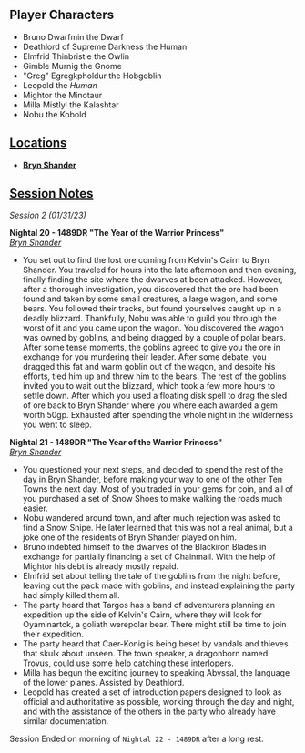 ---
---
## Player Characters
- Bruno Dwarfmin the Dwarf
- Deathlord of Supreme Darkness the Human
- Elmfrid Thinbristle the Owlin
- Gimble Murnig the Gnome
- "Greg" Egregkpholdur the Hobgoblin 
- Leopold the _Human_
- Mightor the Minotaur
- Milla Mistlyl the Kalashtar
- Nobu the Kobold

## [Locations](./locations/locations.md)
- [**Bryn Shander**](./locations/bryn-shander.md)

## [Session Notes](./past-sessions.md)
<em class="subtext">Session 2 (01/31/23)</em>

**Nightal 20 - 1489DR "The Year of the Warrior Princess"**  
_[Bryn Shander](./locations/bryn-shander.md)_

- You set out to find the lost ore coming from Kelvin's Cairn to Bryn Shander. You traveled for hours into the late afternoon and then evening, finally finding the site where the dwarves at been attacked. However, after a thorough investigation, you discovered that the ore had been found and taken by some small creatures, a large wagon, and some bears. You followed their tracks, but found yourselves caught up in a deadly blizzard. Thankfully, Nobu was able to guild you through the worst of it and you came upon the wagon. You discovered the wagon was owned by goblins, and being dragged by a couple of polar bears. After some tense moments, the goblins agreed to give you the ore in exchange for you murdering their leader. After some debate, you dragged this fat and warm goblin out of the wagon, and despite his efforts, tied him up and threw him to the bears. The rest of the goblins invited you to wait out the blizzard, which took a few more hours to settle down. After which you used a floating disk spell to drag the sled of ore back to Bryn Shander where you where each awarded a gem worth 50gp. Exhausted after spending the whole night in the wilderness you went to sleep.

**Nightal 21 - 1489DR "The Year of the Warrior Princess"**  
_[Bryn Shander](./locations/bryn-shander.md)_

- You questioned your next steps, and decided to spend the rest of the day in Bryn Shander, before making your way to one of the other Ten Towns the next day. Most of you traded in your gems for coin, and all of you purchased a set of Snow Shoes to make walking the roads much easier.
- Nobu wandered around town, and after much rejection was asked to find a Snow Snipe. He later learned that this was not a real animal, but a joke one of the residents of Bryn Shander played on him.
- Bruno indebted himself to the dwarves of the Blackiron Blades in exchange for partially financing a set of Chainmail. With the help of Mightor his debt is already mostly repaid.
- Elmfrid set about telling the tale of the goblins from the night before, leaving out the pack made with goblins, and instead explaining the party had simply killed them all.
- The party heard that Targos has a band of adventurers planning an expedition up the side of Kelvin's Cairn, where they will look for Oyaminartok, a goliath werepolar bear. There might still be time to join their expedition.
- The party heard that Caer-Konig is being beset by vandals and thieves that skulk about unseen. The town speaker, a dragonborn named Trovus, could use some help catching these interlopers.
- Milla has begun the exciting journey to speaking Abyssal, the language of the lower planes. Assisted by Deathlord.
- Leopold has created a set of introduction papers designed to look as official and authoritative as possible, working through the day and night, and with the assistance of the others in the party who already have similar documentation.

Session Ended on morning of `Nightal 22 - 1489DR` after a long rest.

<script>
    function shuffleArray(array) {
        for (let i = array.length - 1; i > 0; i--) {
            const j = Math.floor(Math.random() * (i + 1));
            [array[i], array[j]] = [array[j], array[i]];
        }
    }
    window.addEventListener("load", (event) => {
        let button = document.getElementById("player-characters")
        button.addEventListener("click", (clickEvent) => {
            let unorderedList = button.nextElementSibling
            let items = []
            for (let item of unorderedList.children) { items.push(item) }
            for (let item of items) { item.remove() }
            shuffleArray(items)
            for (let item of items) { unorderedList.appendChild(item) }
        })
    })
</script>